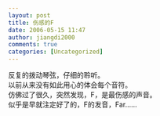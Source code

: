 ```yaml
---
layout: post
title: 伤感的F
date: 2006-05-15 11:47
author: jiangdi2000
comments: true
categories: [Uncategorized]
---
```

<div id="msgcns!C840C88DA912213B!795" class="bvMsg"><div>反复的拨动琴弦，仔细的聆听。</div>
<div>以前从来没有如此用心的体会每个音符。</div>
<div>仿佛过了很久，突然发现，F，是最伤感的声音。</div>
<div>似乎是早就注定好了的，F的发音，Far……</div></div>
